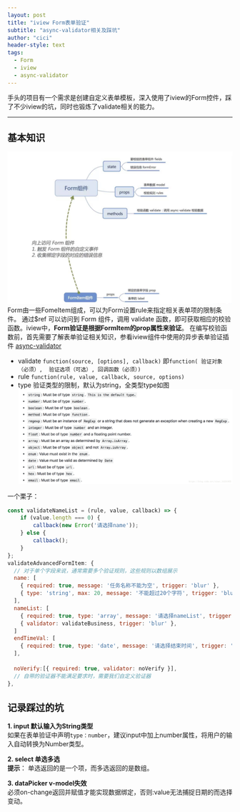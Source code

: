 ```yaml
---
layout: post
title: "iview Form表单验证"
subtitle: "async-validator相关及踩坑"
author: "cici"
header-style: text
tags:
  - Form
  - iview
  - async-validator
---
```


手头的项目有一个需求是创建自定义表单模板，深入使用了iview的Form控件，踩了不少iview的坑，同时也锻炼了validate相关的能力。

----------

## 基本知识
![Form](/img/in-post/form-validate.jpg)
Form由一些FomeItem组成，可以为Form设置rule来指定相关表单项的限制条件。
通过$ref 可以访问到 Form 组件，调用 validate 函数，即可获取相应的校验函数。iview中，**Form验证是根据FormItem的prop属性来验证**。
在编写校验函数前，首先需要了解表单验证相关知识，参看iview组件中使用的异步表单验证插件 [async-validator](https://github.com/yiminghe/async-validator)
   - validate 	`function(source, [options], callback)`
   即`function( 验证对象（必须）,  验证选项（可选）, 回调函数（必须）)`
   - rule `function(rule, value, callback, source, options)`
   - type 验证类型的限制，默认为string，全类型type如图
   ![全类型type](/img/type-all.png)

一个栗子：

```javascript
const validateNameList = (rule, value, callback) => {
    if (value.length === 0) {
        callback(new Error('请选择name'));
    } else {
        callback();
    }
};
validateAdvancedFormItem: {
  // 对于单个字段来说，通常需要多个验证规则，这些规则以数组展示
  name: [
    { required: true, message: '任务名称不能为空', trigger: 'blur' },
    { type: 'string', max: 20, message: '不能超过20个字符', trigger: 'blur' },
  ],
  nameList: [
    { required: true, type: 'array', message: '请选择nameList', trigger: 'blur' },
    { validator: validateBusiness, trigger: 'blur' },
  ]
  endTimeVal: [
    { required: true, type: 'date', message: '请选择结束时间', trigger: 'change' }
  ],
  
  noVerify:[{ required: true, validator: noVerify }], 
  // 自带的验证器不能满足要求时，需要我们自定义验证器
},
```

## 记录踩过的坑
  **1. input 默认输入为String类型**<br>
  如果在表单验证中声明`type：number`，建议input中加上number属性，将用户的输入自动转换为Number类型。<br>

  **2. select 单选多选**<br>
  **提示**： 单选返回的是一个项，而多选返回的是数组。<br>

  **3. dataPicker v-model失效**<br>
  必须on-change返回并赋值才能实现数据绑定，否则:value无法捕捉日期的而选择变动。